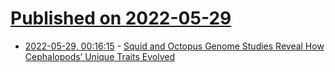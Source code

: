 # [Published on 2022-05-29](index.md)

* [2022-05-29, 00:16:15](https://news.ycombinator.com/item?id=31545042) - [Squid and Octopus Genome Studies Reveal How Cephalopods’ Unique Traits Evolved](https://www.mbl.edu/news/squid-and-octopus-genome-studies-reveal-how-cephalopods-unique-traits-evolved)
